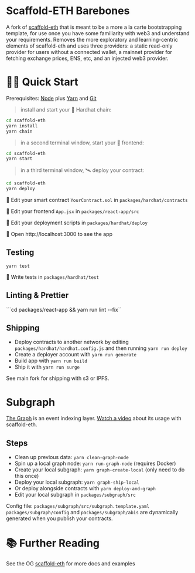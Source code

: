 # Scaffold-ETH Barebones
A fork of [scaffold-eth](https://github.com/austintgriffith/scaffold-eth) that is meant to be a more a la carte
bootstrapping template, for use once you have some familiarity with web3 and understand your requirements. Removes
the more exploratory and learning-centric elements of scaffold-eth and uses three providers: a static read-only provider for users without a connected wallet, a mainnet provider for fetching exchange prices, ENS, etc, and an injected web3 provider.

# 🏄‍♂️ Quick Start

Prerequisites: [Node](https://nodejs.org/en/download/) plus [Yarn](https://classic.yarnpkg.com/en/docs/install/) and [Git](https://git-scm.com/downloads)

> install and start your 👷‍ Hardhat chain:

```bash
cd scaffold-eth
yarn install
yarn chain
```

> in a second terminal window, start your 📱 frontend:

```bash
cd scaffold-eth
yarn start
```

> in a third terminal window, 🛰 deploy your contract:

```bash
cd scaffold-eth
yarn deploy
```

🔏 Edit your smart contract `YourContract.sol` in `packages/hardhat/contracts`

📝 Edit your frontend `App.jsx` in `packages/react-app/src`

💼 Edit your deployment scripts in `packages/hardhat/deploy`

📱 Open http://localhost:3000 to see the app

## Testing
```yarn test```

🔬 Write tests in `packages/hardhat/test`

## Linting & Prettier
```cd packages/react-app && yarn run lint --fix``

## Shipping
- Deploy contracts to another network by editing `packages/hardhat/hardhat.config.js` and then running `yarn run deploy`
- Create a deployer account with `yarn run generate`
- Build app with `yarn run build`
- Ship it with `yarn run surge`

See main fork for shipping with s3 or IPFS.

# Subgraph
[The Graph](https://thegraph.com/docs/about/introduction) is an event indexing layer.
[Watch a video](https://youtu.be/T5ylzOTkn-Q) about its usage with scaffold-eth.

## Steps
- Clean up previous data: `yarn clean-graph-node`
- Spin up a local graph node: `yarn run-graph-node` (requires Docker)
- Create your local subgraph: `yarn graph-create-local` (only need to do this once)
- Deploy your local subgraph: `yarn graph-ship-local`
- Or deploy alongside contracts with `yarn deploy-and-graph`
- Edit your local subgraph in `packages/subgraph/src`

Config file: `packages/subgraph/src/subgraph.template.yaml` 
`packages/subgraph/config` and `packages/subgraph/abis` are dynamically generated when you publish your contracts.


# 📚 Further Reading

See the OG [scaffold-eth](https://github.com/austintgriffith/scaffold-eth) for more docs and examples
